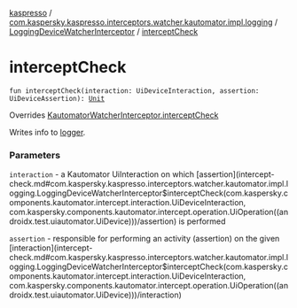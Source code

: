 [kaspresso](../../index.md) / [com.kaspersky.kaspresso.interceptors.watcher.kautomator.impl.logging](../index.md) / [LoggingDeviceWatcherInterceptor](index.md) / [interceptCheck](./intercept-check.md)

# interceptCheck

`fun interceptCheck(interaction: UiDeviceInteraction, assertion: UiDeviceAssertion): `[`Unit`](https://kotlinlang.org/api/latest/jvm/stdlib/kotlin/-unit/index.html)

Overrides [KautomatorWatcherInterceptor.interceptCheck](../../com.kaspersky.kaspresso.interceptors.watcher.kautomator/-kautomator-watcher-interceptor/intercept-check.md)

Writes info to [logger](#).

### Parameters

`interaction` - a Kautomator UiInteraction on which [assertion](intercept-check.md#com.kaspersky.kaspresso.interceptors.watcher.kautomator.impl.logging.LoggingDeviceWatcherInterceptor$interceptCheck(com.kaspersky.components.kautomator.intercept.interaction.UiDeviceInteraction, com.kaspersky.components.kautomator.intercept.operation.UiOperation((androidx.test.uiautomator.UiDevice)))/assertion) is performed

`assertion` - responsible for performing an activity (assertion) on the given [interaction](intercept-check.md#com.kaspersky.kaspresso.interceptors.watcher.kautomator.impl.logging.LoggingDeviceWatcherInterceptor$interceptCheck(com.kaspersky.components.kautomator.intercept.interaction.UiDeviceInteraction, com.kaspersky.components.kautomator.intercept.operation.UiOperation((androidx.test.uiautomator.UiDevice)))/interaction)